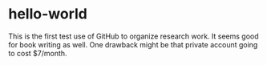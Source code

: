 # hello-world

This is the first test use of GitHub to organize research work. It seems good for book writing as well. One drawback might be that private account going to cost $7/month.
